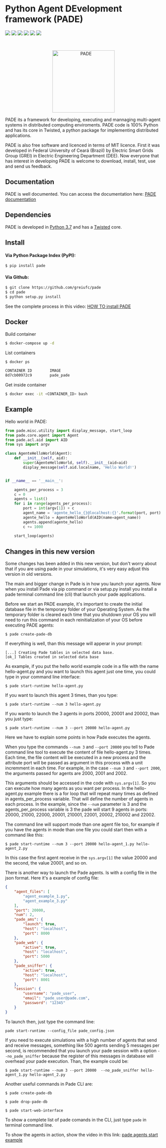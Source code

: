 # Python Agent DEvelopment framework (PADE)

[![](https://img.shields.io/pypi/v/pade.svg)](https://pypi.python.org/pypi/pade/)
[![](https://img.shields.io/pypi/pyversions/pade.svg)](https://pypi.python.org/pypi/pade/)
[![](https://img.shields.io/readthedocs/pade.svg)](https://pade.readthedocs.io/en/latest/)
[![](https://img.shields.io/github/issues/grei-ufc/pade.svg)](https://github.com/grei-ufc/pade/issues)
[![](https://img.shields.io/github/issues-pr/grei-ufc/pade.svg)](https://github.com/grei-ufc/pade/pulls)
[![](https://img.shields.io/pypi/l/pade.svg)](https://opensource.org/licenses/MIT)

<br>

<p align="center">
    <img src="https://raw.githubusercontent.com/lucassm/Pade/master/pade/images/pade_logo.png" alt="PADE" width="200">
</p>

PADE its a framework for developing, executing and mannaging multi-agent systems in distributed computing enviroments. PADE code is 100% Python and has its core in Twisted, a python package for implementing distributed applications.

PADE is also free software and licenced in terms of MIT licence. First it was developed in Federal University of Ceará (Brazil) by Electric Smart Grids Group (GREI) in Electric Engineering Department (DEE). Now everyone that has interest in developing PADE is welcome to download, install, test, use and send us feedback.

## Documentation

PADE is well documented. You can access the documentation here: [PADE documentation](https://pade.readthedocs.io/en/latest/)

## Dependencies

PADE is developed in [Python 3.7](https://www.python.org/) and has a [Twisted](https://twistedmatrix.com/trac/) core.

## Install

#### Via Python Package Index (PyPI):
```bash
$ pip install pade
```

#### Via Github:
```bash
$ git clone https://github.com/greiufc/pade
$ cd pade
$ python setup.py install
```

See the complete process in this video: [HOW TO install PADE](https://asciinema.org/a/ELHfOxZnMUjZyLa8bITJ0AQnP)

## Docker

Build container
```bash
$ docker-compose up -d
````

List containers
```bash
$ docker ps

CONTAINER ID        IMAGE
8d7cb00972c9        pade_pade
```

Get inside container
```bash
$ docker exec -it <CONTAINER_ID> bash
```




## Example

Hello world in PADE:

```python
from pade.misc.utility import display_message, start_loop
from pade.core.agent import Agent
from pade.acl.aid import AID
from sys import argv

class AgenteHelloWorld(Agent):
    def __init__(self, aid):
        super(AgenteHelloWorld, self).__init__(aid=aid)
        display_message(self.aid.localname, 'Hello World!')


if __name__ == '__main__':

    agents_per_process = 3
    c = 0
    agents = list()
    for i in range(agents_per_process):
        port = int(argv[1]) + c
        agent_name = 'agente_hello_{}@localhost:{}'.format(port, port)
        agente_hello = AgenteHelloWorld(AID(name=agent_name))
        agents.append(agente_hello)
        c += 1000
    
    start_loop(agents)
```

## Changes in this new version

Some changes has been added in this new version, but don't worry about that if you are using pade in your simulations, it's very easy adjust this version in old versions.

The main and bigger change in Pade is in how you launch your agents. Now when you install Pade via pip command or via setup.py install you install a pade terminal command line (cli) that launch your pade applications.

Before we start an PADE example, it's important to create the initial database file in the temporary folder of your Operating System. As the temporary folder is cleared each time that you shutdown your OS you will need to run this command  in each reinitialization of your OS before executing PADE agents:

```shell
$ pade create-pade-db
```

If everything is well, than this message will apperar in your prompt:

```
[...] Creating Pade tables in selected data base.
[ok_] Tables created in selected data base
```

As example, if you put the hello world example code in a file with the name hello-agent.py and you want to launch this agent just one time, you could type in your command line interface:

```shell
$ pade start-runtime hello-agent.py 
```

If you want to launch this agent 3 times, than you type:

```shell
$ pade start-runtime --num 3 hello-agent.py 
```

If you wanto to launch the 3 agents in ports 20000, 20001 and 20002, than you just type:

```shell
$ pade start-runtime --num 3 --port 20000 hello-agent.py 
```

Here we have to explain some points in how Pade executes the agents.

When you type the commands `--num 3` and `--port 20000` you tell to Pade command line tool to execute the content of file hello-agent.py 3 times. Each time, the file content will be executed in a new process and the attribute port will be passed as argument in this process with a unit incremment in each time. For example, in the case `--num 3` and `--port 2000`, the arguments passed for agents are 2000, 2001 and 2002.

This arguments should  be accessed in the code with `sys.argv[1]`. So you can execute how many agents as you want per process. In the hello-agent.py example there is a for loop that will repeat many times as defined in agents_per_process variable. That will define the number of agents in each process. In the example, since the `--num` parameter is 3 and the agents_per_process variable is 3 the pade will start 9 agents in ports: 20000, 21000, 22000, 20001, 210001, 22001, 20002, 210002 and 22002.

The command line will support mode than one agent file too, for example if you have the agents in mode than one file you could start then with a command like this:

```shell
$ pade start-runtime --num 3 --port 20000 hello-agent_1.py hello-agent_2.py
```

In this case the first agent receive in the `sys.argv[1]` the value 20000 and the second, the value 20001, and so on.

There is another way to launch the Pade agents. Is with a config file in the json format. Here it's a example of config file:

```json
{ 
    "agent_files": [
        "agent_example_1.py",
        "agent_example_3.py"
    ],
    "port": 20000,
    "num": 2,
    "pade_ams": {
        "launch": true,
        "host": "localhost",
        "port": 8000
    },
    "pade_web": {
        "active": true,
        "host": "localhost",
        "port": 5000
    },
    "pade_sniffer": {
        "active": true,
        "host": "localhost",
        "port": 8001
    },
    "session": {
        "username": "pade_user",
        "email": "pade_user@pade.com",
        "password": "12345"    
    }
}
```

To launch then, just type the command line:

```shell
pade start-runtime --config_file pade_config.json
```

If you need to execute simulations with a high number of agents that send and receive messages, something like 500 agents sending 5 messages per second, is recommended that you launch your pade session with a option `--no_pade_sniffer` because the register of this messages in database will overhead your pade execution. Than, the example could be:

```shell
$ pade start-runtime --num 3 --port 20000  --no_pade_sniffer hello-agent_1.py hello-agent_2.py
```

Another useful commands in Pade CLI are:

```shell
$ pade create-pade-db
```

```shell
$ pade drop-pade-db
```

```shell
$ pade start-web-interface
```

To show a complete list of pade comands in the CLI, just type `pade` in terminal command line.

To show the agents in action, show the video in this link: [pade agents start example]()
